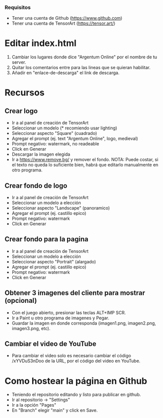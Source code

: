 ### Requisitos
* Tener una cuenta de Github (https://www.github.com)
* Tener una cuenta de TensorArt (https://tensor.art/)

# Editar index.html
1. Cambiar los lugares donde dice "Argentum Online" por el nombre de tu server.
2. Quitar los comentarios entre <!-- y !--> para las lineas que se quieran habilitar.
3. Añadir en "enlace-de-descarga" el link de descarga.

# Recursos

## Crear logo
* Ir a al panel de creación de TensorArt
* Seleccionar un modelo (* recomiendo usar lighting)
* Seleccionar aspecto "Square" (cuadrado)
* Agregar el prompt (ej. text "Argentum Online", logo, medieval)
* Prompt negativo: watermark, no readeable
* Click en Generar
* Descargar la imagen elegida
* Ir a https://www.remove.bg/ y remover el fondo.
NOTA: Puede costar, si el texto no queda lo suficiente bien, habrá que editarlo manualmente en otro programa.

## Crear fondo de logo
* Ir a al panel de creación de TensorArt
* Seleccionar un modelo a elección
* Seleccionar aspecto "Landscape" (panoramico)
* Agregar el prompt (ej. castillo epico)
* Prompt negativo: watermark
* Click en Generar

## Crear fondo para la pagina
* Ir a al panel de creación de TensorArt
* Seleccionar un modelo a elección
* Seleccionar aspecto "Portrait" (alargado)
* Agregar el prompt (ej. castillo epico)
* Prompt negativo: watermark
* Click en Generar

## Obtener 3 imagenes del cliente para mostrar (opcional)
* Con el juego abierto, presionar las teclas ALT+IMP SCR.
* Ir a Paint u otro programa de imagenes y Pegar.
* Guardar la imagen en donde corresponda (imagen1.png, imagen2.png, imagen3.png, etc).

## Cambiar el video de YouTube
* Para cambiar el video solo es necesario cambiar el código /xYVDuS3nDoo de la URL, por el código del video en YouTube.

# Como hostear la página en Github
* Teniendo el repositorio editando y listo para publicar en github.
* Ir al repositorio -> "Settings"
* Ir a la opción "Pages"
* En "Branch" elegir "main" y click en Save.
